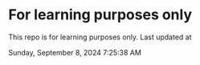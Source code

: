 # For learning purposes only
This repo is for learning purposes only.
Last updated at

Sunday, September 8, 2024 7:25:38 AM

